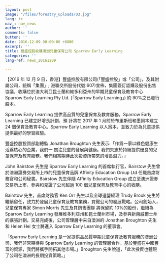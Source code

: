 ```yaml
---
layout: post
image: "/files/forestry_uploads/03.jpg"
lang: tc
nav_: nav_news
author: ''
comments: false
button: ''
date: 2016-12-09 00:00:00 +0800
excerpt: ''
title: 豐盛控股收購澳洲兒童保育公司 Sparrow Early Learning
categories: ''
lang-ref: news_20161209

---
```

【2016 年 12 月 9 日，香港】豐盛控股有限公司(「豐盛控股」或「公司」，及其附屬公司，統稱「集團」; 港聯交所股份代號:607)宣佈，集團簽訂認購及股份出售協議，收購位於澳大利亞昆士蘭和維多利亞州的早期兒童保育及教育中心 Sparrow Early Learning Pty Ltd. (「Sparrow Early Learning」) 約 90%之已發行股本。

Sparrow Early Learning 提供高品質的兒童保育及教育服務。Sparrow Early Learning 已建立好增長計劃，預 計將在 2017 年 1 月前於布里斯班和墨爾本建立 24 個保育及教育中心。Sparrow Early Learning 以人爲本，並致力於為兒童提供提供最好的學習經驗。

豐盛控股投資部副總監 Jonathan Broughton 先生表示:「作爲一家以綠色健康生活爲核心的企業，我們一 關注兒童的發展與健康。我們矢志於持續提供優良的兒童保育及教育服務。我們相當期待此次投資所帶來的增長潛力。」

John Bairstow 先生是 Sparrow Early Learning 的首席執行官，Bairstow 先生曾於澳洲證券交易所上市的兒童保育品牌 Affinity Education Group Ltd 任職首席財務官和公司秘書。Bairstow 先生伴隨 Affinity Education Group 成立至澳洲證券交易所上市，參與和見證了公司超過 100 個兒童保育及教育中心的收購。

Bairstow 先生，首席財務官 Ken Orr 先生以及全球運營經理 Trudy Brook 先生將繼續留任，致力於發展兒童保育及教育業務，貫徹公司的發展戰略。公司創始人，兒童保育專家 Simon Morris 先生及其銷售團隊 將保留約 10%的股份，繼續為 Sparrow Early Learning 發展维多利亞州和昆士蘭州市場，及參與新南威爾士州的擴張計劃。交易完成後，公司管理層中来自澳洲的 Jonathan Broughton 先生和 Helen Hei 女士將進入 Sparrow Early Learning 的董事會。

「Sparrow Early Learning 是一家提供高品質早期兒童保育及教育服務的澳洲公司，我們非常期待與 Sparrow Early Learning 的管理層合作，基於豐盛在中國豐富的資源，我們將攜手開拓其他市場。」Broughton 先生說道，「此次投資也體現了公司在澳洲的長期投資策略。」